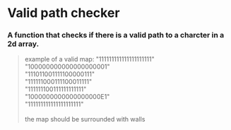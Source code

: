 # Valid path checker
### A function that checks if there is a valid path to a charcter in a 2d array.

> example of a valid map:
"111111111111111111111"<br>
"100000000000000000001"<br>
"111011001111100000111"<br>
"111111000111100011111"<br>
"111111100111111111111"<br>
"1000000000000000000E1"<br>
"111111111111111111111"<br><br>
> the map should be surrounded with walls
